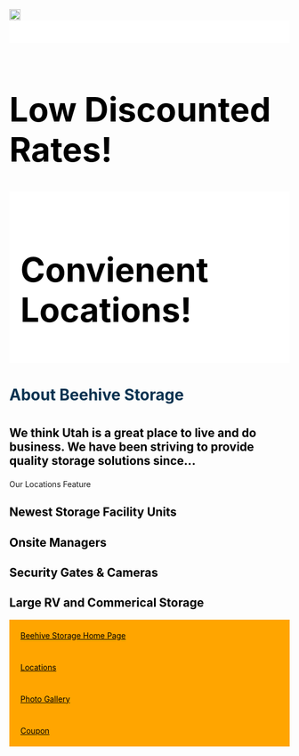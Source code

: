 <!DOCTYPE html>
<head>
    <title>Beehive Storage</title>
    <img src="beehive storage logo.png" width="20" height="20" alt="Beehive Storage">
</head>
<body>
    <div style="background-color:white;padding:20px;"></div>
    <h1 style="color:black; font-size:60px;">Low Discounted Rates!</h1>
    </div>
    <div style="background-color:white;padding:20px;">
    <h1 style="color:black; font-size:60px;">Convienent Locations!</h1>
    </div>
    <h1 style="color:rgb(6, 50, 80);">About Beehive Storage<h1>
    <h2><p style="color:black;">We think Utah is a great place to live and do business. We have been striving to provide quality storage solutions since... </p></h2
    <h1 style="color:rgb(6, 50, 80)">Our Locations Feature</h1>
    <h2 style="color:black">Newest Storage Facility Units</h2>
    <h2 style="color:black">Onsite Managers</h2>
    <h2 style="color:black">Security Gates & Cameras</h2>
    <h2 style="color:black">Large RV and Commerical Storage</h2>
    <div style="background-color:orange;padding:20px;">
    <a href="www.beehivestorage-utah.com" style="color:black;">Beehive Storage Home Page<a>
    </div>
    <div style="background-color:orange;padding:20px;">
    <a href="www.beehivestorage-utah.com/locations" style="color:black;">Locations<a>
    </div>
        <div style="background-color:orange;padding:20px;">
    <a href="www.beehivestorage-utah.com/gallery" style="color:black;">Photo Gallery<a>
    </div>
        <div style="background-color:orange;padding:20px;">
    <a href="www.beehivestorage-utah.com/coupon"style="color:black;">Coupon<a>
    </div>
    

</body>
</html>
